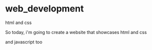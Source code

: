 # web_development
html and css

So today, i'm going to create a website that showcases html and css

and javascript too
